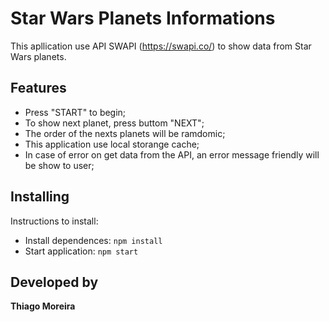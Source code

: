 # Star Wars Planets Informations

This apllication use API SWAPI (https://swapi.co/) to show data from Star Wars planets. 

## Features

* Press "START" to begin;
* To show next planet, press buttom "NEXT";
* The order of the nexts planets will be ramdomic;
* This application use local storange cache;
* In case of error on get data from the API, an error message friendly will be show to user;

## Installing

Instructions to install:

* Install dependences: `npm install`
* Start application: `npm start`

## Developed by 

**Thiago Moreira**
 